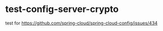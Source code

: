 # test-config-server-crypto
test for https://github.com/spring-cloud/spring-cloud-config/issues/434

